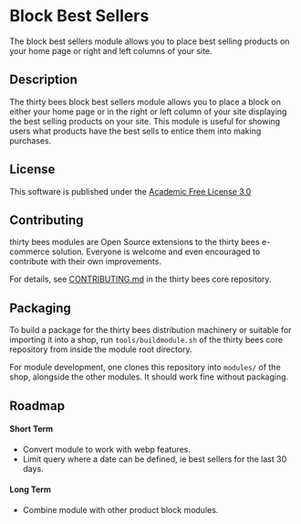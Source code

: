 # Block Best Sellers

The block best sellers module allows you to place best selling products on your home page or right and left columns of your site.

## Description

The thirty bees block best sellers module allows you to place a block on either your home page or in the right or left column of your site displaying the best selling products on your site. This module is useful for showing users what products have the best sells to entice them into making purchases.

## License

This software is published under the [Academic Free License 3.0](https://opensource.org/licenses/afl-3.0.php)

## Contributing

thirty bees modules are Open Source extensions to the thirty bees e-commerce solution. Everyone is welcome and even encouraged to contribute with their own improvements.

For details, see [CONTRIBUTING.md](https://github.com/thirtybees/thirtybees/blob/1.0.x/CONTRIBUTING.md) in the thirty bees core repository.

## Packaging

To build a package for the thirty bees distribution machinery or suitable for importing it into a shop, run `tools/buildmodule.sh` of the thirty bees core repository from inside the module root directory.

For module development, one clones this repository into `modules/` of the shop, alongside the other modules. It should work fine without packaging.

## Roadmap

#### Short Term

* Convert module to work with webp features.
* Limit query where a date can be defined, ie best sellers for the last 30 days.

#### Long Term

* Combine module with other product block modules.
